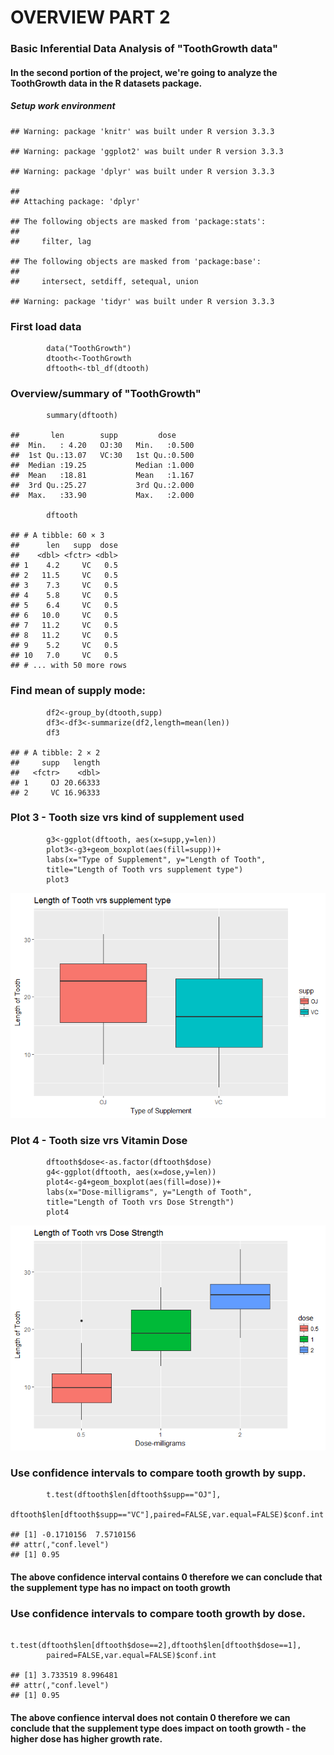 OVERVIEW PART 2
===============

### Basic Inferential Data Analysis of "ToothGrowth data"

#### In the second portion of the project, we're going to analyze the ToothGrowth data in the R datasets package.

##### Setup work environment

    ## Warning: package 'knitr' was built under R version 3.3.3

    ## Warning: package 'ggplot2' was built under R version 3.3.3

    ## Warning: package 'dplyr' was built under R version 3.3.3

    ## 
    ## Attaching package: 'dplyr'

    ## The following objects are masked from 'package:stats':
    ## 
    ##     filter, lag

    ## The following objects are masked from 'package:base':
    ## 
    ##     intersect, setdiff, setequal, union

    ## Warning: package 'tidyr' was built under R version 3.3.3

### First load data

            data("ToothGrowth")
            dtooth<-ToothGrowth
            dftooth<-tbl_df(dtooth)

### Overview/summary of "ToothGrowth"

            summary(dftooth)

    ##       len        supp         dose      
    ##  Min.   : 4.20   OJ:30   Min.   :0.500  
    ##  1st Qu.:13.07   VC:30   1st Qu.:0.500  
    ##  Median :19.25           Median :1.000  
    ##  Mean   :18.81           Mean   :1.167  
    ##  3rd Qu.:25.27           3rd Qu.:2.000  
    ##  Max.   :33.90           Max.   :2.000

            dftooth

    ## # A tibble: 60 × 3
    ##      len   supp  dose
    ##    <dbl> <fctr> <dbl>
    ## 1    4.2     VC   0.5
    ## 2   11.5     VC   0.5
    ## 3    7.3     VC   0.5
    ## 4    5.8     VC   0.5
    ## 5    6.4     VC   0.5
    ## 6   10.0     VC   0.5
    ## 7   11.2     VC   0.5
    ## 8   11.2     VC   0.5
    ## 9    5.2     VC   0.5
    ## 10   7.0     VC   0.5
    ## # ... with 50 more rows

### Find mean of supply mode:

            df2<-group_by(dtooth,supp)
            df3<-df3<-summarize(df2,length=mean(len))
            df3

    ## # A tibble: 2 × 2
    ##     supp   length
    ##   <fctr>    <dbl>
    ## 1     OJ 20.66333
    ## 2     VC 16.96333

### Plot 3 - Tooth size vrs kind of supplement used

            g3<-ggplot(dftooth, aes(x=supp,y=len))
            plot3<-g3+geom_boxplot(aes(fill=supp))+
            labs(x="Type of Supplement", y="Length of Tooth",
            title="Length of Tooth vrs supplement type")
            plot3

![](StatisticalInferenceProjectPart2_files/figure-markdown_strict/Length-supplement-1.png)

### Plot 4 - Tooth size vrs Vitamin Dose

            dftooth$dose<-as.factor(dftooth$dose)
            g4<-ggplot(dftooth, aes(x=dose,y=len))
            plot4<-g4+geom_boxplot(aes(fill=dose))+
            labs(x="Dose-milligrams", y="Length of Tooth",
            title="Length of Tooth vrs Dose Strength")
            plot4

![](StatisticalInferenceProjectPart2_files/figure-markdown_strict/vitaminDose-1.png)

### Use confidence intervals to compare tooth growth by supp.

            t.test(dftooth$len[dftooth$supp=="OJ"],
            dftooth$len[dftooth$supp=="VC"],paired=FALSE,var.equal=FALSE)$conf.int

    ## [1] -0.1710156  7.5710156
    ## attr(,"conf.level")
    ## [1] 0.95

#### The above confidence interval contains 0 therefore we can conclude that the supplement type has no impact on tooth growth

### Use confidence intervals to compare tooth growth by dose.

            t.test(dftooth$len[dftooth$dose==2],dftooth$len[dftooth$dose==1],
            paired=FALSE,var.equal=FALSE)$conf.int

    ## [1] 3.733519 8.996481
    ## attr(,"conf.level")
    ## [1] 0.95

#### The above confience interval does not contain 0 therefore we can conclude that the supplement type does impact on tooth growth - the higher dose has higher growth rate.
